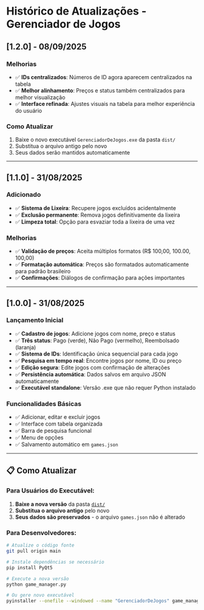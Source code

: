 # Histórico de Atualizações - Gerenciador de Jogos

## [1.2.0] - 08/09/2025

### Melhorias
- ✅ **IDs centralizados**: Números de ID agora aparecem centralizados na tabela
- ✅ **Melhor alinhamento**: Preços e status também centralizados para melhor visualização
- ✅ **Interface refinada**: Ajustes visuais na tabela para melhor experiência do usuário

### Como Atualizar
1. Baixe o novo executável `GerenciadorDeJogos.exe` da pasta `dist/`
2. Substitua o arquivo antigo pelo novo
3. Seus dados serão mantidos automaticamente

---

## [1.1.0] - 31/08/2025

### Adicionado
- ✅ **Sistema de Lixeira**: Recupere jogos excluídos acidentalmente
- ✅ **Exclusão permanente**: Remova jogos definitivamente da lixeira
- ✅ **Limpeza total**: Opção para esvaziar toda a lixeira de uma vez

### Melhorias
- ✅ **Validação de preços**: Aceita múltiplos formatos (R$ 100,00, 100.00, 100,00)
- ✅ **Formatação automática**: Preços são formatados automaticamente para padrão brasileiro
- ✅ **Confirmações**: Diálogos de confirmação para ações importantes
 
---

## [1.0.0] - 31/08/2025

### Lançamento Inicial
- ✅ **Cadastro de jogos**: Adicione jogos com nome, preço e status
- ✅ **Três status**: Pago (verde), Não Pago (vermelho), Reembolsado (laranja)
- ✅ **Sistema de IDs**: Identificação única sequencial para cada jogo
- ✅ **Pesquisa em tempo real**: Encontre jogos por nome, ID ou preço
- ✅ **Edição segura**: Edite jogos com confirmação de alterações
- ✅ **Persistência automática**: Dados salvos em arquivo JSON automaticamente
- ✅ **Executável standalone**: Versão .exe que não requer Python instalado

### Funcionalidades Básicas
- ✅ Adicionar, editar e excluir jogos
- ✅ Interface com tabela organizada
- ✅ Barra de pesquisa funcional
- ✅ Menu de opções
- ✅ Salvamento automático em `games.json`

---

## 📋 Como Atualizar

### Para Usuários do Executável:
1. **Baixe a nova versão** da pasta [`dist/`](dist/)
2. **Substitua o arquivo antigo** pelo novo
3. **Seus dados são preservados** - o arquivo `games.json` não é alterado

### Para Desenvolvedores:
```bash
# Atualize o código fonte
git pull origin main

# Instale dependências se necessário
pip install PyQt5

# Execute a nova versão
python game_manager.py

# Ou gere novo executável
pyinstaller --onefile --windowed --name "GerenciadorDeJogos" game_manager.py